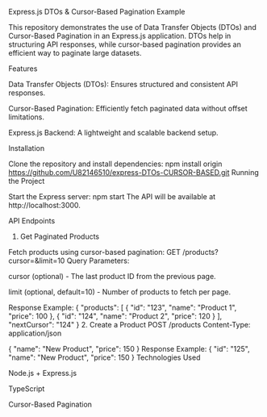 Express.js DTOs & Cursor-Based Pagination Example

This repository demonstrates the use of Data Transfer Objects (DTOs) and Cursor-Based Pagination in an Express.js application. DTOs help in structuring API responses, while cursor-based pagination provides an efficient way to paginate large datasets.

Features

Data Transfer Objects (DTOs): Ensures structured and consistent API responses.

Cursor-Based Pagination: Efficiently fetch paginated data without offset limitations.

Express.js Backend: A lightweight and scalable backend setup.

Installation

Clone the repository and install dependencies:
npm install
origin https://github.com/U82146510/express-DTOs-CURSOR-BASED.git
Running the Project

Start the Express server:
npm start
The API will be available at http://localhost:3000.

API Endpoints

1. Get Paginated Products

Fetch products using cursor-based pagination:
GET /products?cursor=<lastProductId>&limit=10
Query Parameters:

cursor (optional) - The last product ID from the previous page.

limit (optional, default=10) - Number of products to fetch per page.

Response Example:
{
  "products": [
    { "id": "123", "name": "Product 1", "price": 100 },
    { "id": "124", "name": "Product 2", "price": 120 }
  ],
  "nextCursor": "124"
}
2. Create a Product
POST /products
Content-Type: application/json

{
  "name": "New Product",
  "price": 150
}
Response Example:
{
  "id": "125",
  "name": "New Product",
  "price": 150
}
Technologies Used

Node.js + Express.js

TypeScript

Cursor-Based Pagination
